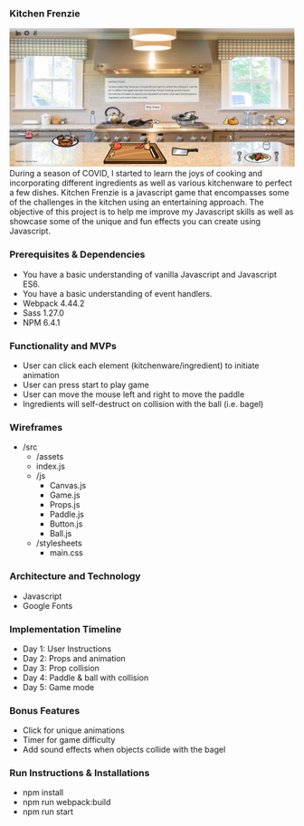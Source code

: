 ### Kitchen Frenzie
![alt text](https://github.com/jamhanpar/KitchenFrenzie/blob/main/dist/images/frontPage.png?raw=true)
During a season of COVID, I started to learn the joys of cooking and incorporating different ingredients as well as various kitchenware to perfect a few dishes. Kitchen Frenzie is a javascript game that encompasses some of the challenges in the kitchen using an entertaining approach. The objective of this project is to help me improve my Javascript skills as well as showcase some of the unique and fun effects you can create using Javascript.

### Prerequisites & Dependencies
- You have a basic understanding of vanilla Javascript and Javascript ES6.
- You have a basic understanding of event handlers.
- Webpack 4.44.2
- Sass 1.27.0
- NPM 6.4.1

### Functionality and MVPs
- User can click each element (kitchenware/ingredient) to initiate animation
- User can press start to play game
- User can move the mouse left and right to move the paddle
- Ingredients will self-destruct on collision with the ball (i.e. bagel)

### Wireframes
- /src
    - /assets
    - index.js
    - /js
        - Canvas.js
        - Game.js
        - Props.js
        - Paddle.js
        - Button.js
        - Ball.js
    - /stylesheets
        - main.css

### Architecture and Technology
- Javascript
- Google Fonts

### Implementation Timeline
- Day 1: User Instructions
- Day 2: Props and animation
- Day 3: Prop collision
- Day 4: Paddle & ball with collision
- Day 5: Game mode

### Bonus Features
- Click for unique animations
- Timer for game difficulty
- Add sound effects when objects collide with the bagel

### Run Instructions & Installations
- npm install
- npm run webpack:build
- npm run start
